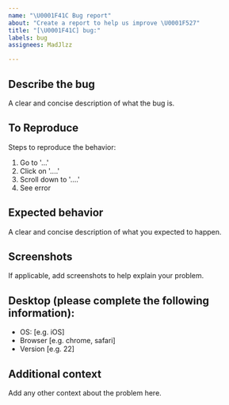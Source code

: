 ```yaml
---
name: "\U0001F41C Bug report"
about: "Create a report to help us improve \U0001F527"
title: "[\U0001F41C] bug:"
labels: bug
assignees: MadJlzz

---
```


**Describe the bug**
---

A clear and concise description of what the bug is.

**To Reproduce**
---

Steps to reproduce the behavior:
1. Go to '...'
2. Click on '....'
3. Scroll down to '....'
4. See error

**Expected behavior**
---

A clear and concise description of what you expected to happen.

**Screenshots**
---

If applicable, add screenshots to help explain your problem.

**Desktop (please complete the following information):**
---

 - OS: [e.g. iOS]
 - Browser [e.g. chrome, safari]
 - Version [e.g. 22]

**Additional context**
---

Add any other context about the problem here.
